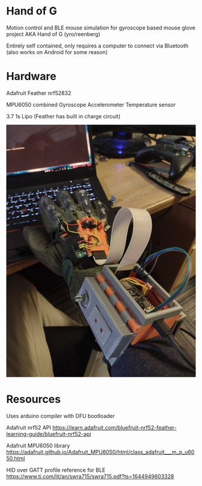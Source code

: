 # Hand of G

Motion control and BLE mouse simulation for gyroscope based mouse glove project AKA Hand of G (yro/reenberg)

Entirely self contained, only requires a computer to connect via Bluetooth (also works on Android for some reason)

# Hardware
Adafruit Feather nrf52832

MPU6050 combined Gyroscope Accelerometer Temperature sensor

3.7 1s Lipo (Feather has built in charge circuit)

![glove-image](https://github.com/dylan-thegreenone/hand-of-g/blob/master/images/glove-image.jpg)


# Resources
Uses arduino compiler with DFU bootloader

Adafruit nrf52 API 
https://learn.adafruit.com/bluefruit-nrf52-feather-learning-guide/bluefruit-nrf52-api

Adafruit MPU6050 library
https://adafruit.github.io/Adafruit_MPU6050/html/class_adafruit___m_p_u6050.html

HID over GATT profile reference for BLE 
https://www.ti.com/lit/an/swra715/swra715.pdf?ts=1644949603328
